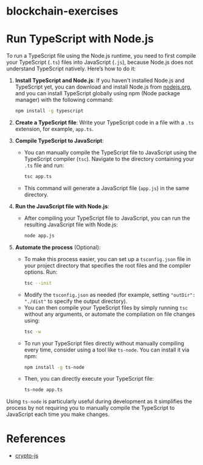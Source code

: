 # blockchain-exercises

# Run TypeScript with Node.js

To run a TypeScript file using the Node.js runtime, you need to first compile your TypeScript (`.ts`) files into JavaScript (`.js`), because Node.js does not understand TypeScript natively. Here’s how to do it:

1. **Install TypeScript and Node.js**: If you haven't installed Node.js and TypeScript yet, you can download and install Node.js from [nodejs.org](https://nodejs.org/), and you can install TypeScript globally using npm (Node package manager) with the following command:
   ```bash
   npm install -g typescript
   ```

2. **Create a TypeScript file**: Write your TypeScript code in a file with a `.ts` extension, for example, `app.ts`.

3. **Compile TypeScript to JavaScript**:
    - You can manually compile the TypeScript file to JavaScript using the TypeScript compiler (`tsc`). Navigate to the directory containing your `.ts` file and run:
      ```bash
      tsc app.ts
      ```
    - This command will generate a JavaScript file (`app.js`) in the same directory.

4. **Run the JavaScript file with Node.js**:
    - After compiling your TypeScript file to JavaScript, you can run the resulting JavaScript file with Node.js:
      ```bash
      node app.js
      ```

5. **Automate the process** (Optional):
    - To make this process easier, you can set up a `tsconfig.json` file in your project directory that specifies the root files and the compiler options. Run:
      ```bash
      tsc --init
      ```
    - Modify the `tsconfig.json` as needed (for example, setting `"outDir": "./dist"` to specify the output directory).
    - You can then compile your TypeScript files by simply running `tsc` without any arguments, or automate the compilation on file changes using:
      ```bash
      tsc -w
      ```
    - To run your TypeScript files directly without manually compiling every time, consider using a tool like `ts-node`. You can install it via npm:
      ```bash
      npm install -g ts-node
      ```
    - Then, you can directly execute your TypeScript file:
      ```bash
      ts-node app.ts
      ```

Using `ts-node` is particularly useful during development as it simplifies the process by not requiring you to manually compile the TypeScript to JavaScript each time you make changes.

# References
- [crypto-js](https://www.npmjs.com/package/crypto-js#usage)
